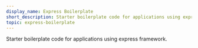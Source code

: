 ```yaml
---
display_name: Express Boilerplate
short_description: Starter boilerplate code for applications using express framework.
topic: express-boilerplate
---
```

Starter boilerplate code for applications using express framework.
